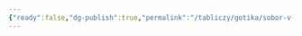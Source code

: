 ```yaml
---
{"ready":false,"dg-publish":true,"permalink":"/tabliczy/gotika/sobor-v-ulme/","dgPassFrontmatter":true}
---
```



